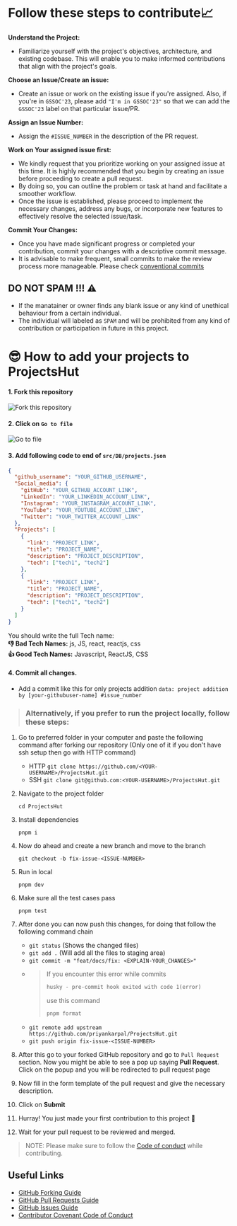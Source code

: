 # Follow these steps to contribute📈

**Understand the Project:**

- Familiarize yourself with the project's objectives, architecture, and existing codebase. This will enable you to make informed contributions that align with the project's goals.

**Choose an Issue/Create an issue:**

- Create an issue or work on the existing issue if you're assigned. Also, if you're in `GSSOC'23`, please add `"I'm in GSSOC'23"` so that we can add the `GSSOC'23` label on that particular issue/PR.

**Assign an Issue Number:**

- Assign the `#ISSUE_NUMBER` in the description of the PR request.

**Work on Your assigned issue first:**

- We kindly request that you prioritize working on your assigned issue at this time. It is highly recommended that you begin by creating an issue before proceeding to create a pull request.
- By doing so, you can outline the problem or task at hand and facilitate a smoother workflow.
- Once the issue is established, please proceed to implement the necessary changes, address any bugs, or incorporate new features to effectively resolve the selected issue/task.

**Commit Your Changes:**

- Once you have made significant progress or completed your contribution, commit your changes with a descriptive commit message.
- It is advisable to make frequent, small commits to make the review process more manageable. Please check [conventional commits](https://www.conventionalcommits.org/en/v1.0.0/)

## DO NOT SPAM !!! ⚠

- If the manatainer or owner finds any blank issue or any kind of unethical behaviour from a certain individual.
- The individual will labeled as `SPAM` and will be prohibited from any kind of contribution or participation in future in this project.

# 😎 How to add your projects to ProjectsHut

#### 1. Fork this repository

![ Fork this repository](https://user-images.githubusercontent.com/88102392/226444075-7d7d28b5-8d88-459a-bb82-38a3f64aaf28.png)

#### 2. Click on `Go to file`

![Go to file](https://user-images.githubusercontent.com/88102392/226444608-12a2abb9-436c-4843-8893-49029cb4c033.png)

#### 3. Add following code to end of `src/DB/projects.json`

```json
{
  "github_username": "YOUR_GITHUB_USERNAME",
  "Social_media": {
    "gitHub": "YOUR_GITHUB_ACCOUNT_LINK",
    "LinkedIn": "YOUR_LINKEDIN_ACCOUNT_LINK",
    "Instagram": "YOUR_INSTAGRAM_ACCOUNT_LINK",
    "YouTube": "YOUR_YOUTUBE_ACCOUNT_LINK",
    "Twitter": "YOUR_TWITTER_ACCOUNT_LINK"
  },
  "Projects": [
    {
      "link": "PROJECT_LINK",
      "title": "PROJECT_NAME",
      "description": "PROJECT_DESCRIPTION",
      "tech": ["tech1", "tech2"]
    },
    {
      "link": "PROJECT_LINK",
      "title": "PROJECT_NAME",
      "description": "PROJECT_DESCRIPTION",
      "tech": ["tech1", "tech2"]
    }
  ]
}
```

You should write the full Tech name: <br>
**👎 Bad Tech Names:** js, JS, react, reactjs, css <br>
**👍 Good Tech Names:** Javascript, ReactJS, CSS

#### 4. Commit all changes.

- Add a commit like this for only projects addition `data: project addition by [your-githubuser-name] #issue_number`

> ### Alternatively, if you prefer to run the project locally, follow these steps:

1.  Go to preferred folder in your computer and paste the following command after forking our repository (Only one of it if you don't have ssh setup then go with HTTP command)

    - HTTP
      `git clone https://github.com/<YOUR-USERNAME>/ProjectsHut.git`
    - SSH
      `git clone git@github.com:<YOUR-USERNAME>/ProjectsHut.git`

2.  Navigate to the project folder

    ```
    cd ProjectsHut
    ```

3.  Install dependencies

    ```
    pnpm i
    ```

4.  Now do ahead and create a new branch and move to the branch

    ```
    git checkout -b fix-issue-<ISSUE-NUMBER>
    ```

5.  Run in local

    ```
    pnpm dev
    ```

6.  Make sure all the test cases pass

    ```
    pnpm test
    ```

7.  After done you can now push this changes, for doing that follow the following command chain

    - `git status` (Shows the changed files)
    - `git add .` (Will add all the files to staging area)
    - `git commit -m "feat/docs/fix: <EXPLAIN-YOUR_CHANGES>"`
    - > If you encounter this error while commits
      >
      > ```diff
      > husky - pre-commit hook exited with code 1(error)
      > ```
      >
      > use this command
      >
      > ```diff
      > pnpm format
      > ```
    - `git remote add upstream https://github.com/priyankarpal/ProjectsHut.git`
    - `git push origin fix-issue-<ISSUE-NUMBER>`

8.  After this go to your forked GitHub repository and go to `Pull Request` section. Now you might be able to see a pop up saying **Pull Request**. Click on the popup and you will be redirected to pull request page

9.  Now fill in the form template of the pull request and give the necessary description.

10. Click on **Submit**

11. Hurray! You just made your first contribution to this project 🎉

12. Wait for your pull request to be reviewed and merged.

> NOTE: Please make sure to follow the [Code of conduct](https://github.com/priyankarpal/ProjectsHut/blob/main/CODE_OF_CONDUCT.md) while contributing.

## Useful Links

- [GitHub Forking Guide](https://docs.github.com/en/get-started/quickstart/fork-a-repo)
- [GitHub Pull Requests Guide](https://docs.github.com/en/pull-requests/collaborating-with-pull-requests/proposing-changes-to-your-work-with-pull-requests/about-pull-requests)
- [GitHub Issues Guide](https://docs.github.com/en/issues/tracking-your-work-with-issues/about-issues)
- [Contributor Covenant Code of Conduct](https://www.contributor-covenant.org/version/2/1/code_of_conduct/)
